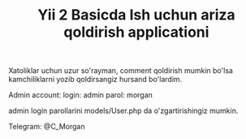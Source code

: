 <p align="center">
    <h1 align="center">Yii 2 Basicda Ish uchun ariza qoldirish applicationi</h1>
    <br>
</p>

<p>
Xatoliklar uchun uzur so'rayman, comment qoldirish mumkin bo'lsa kamchiliklarni yozib qoldirsangiz hursand bo'lardim.

Admin account:
login: admin
parol: morgan

admin login parollarini models/User.php da o'zgartirishingiz mumkin.


Telegram: @C_Morgan</p>